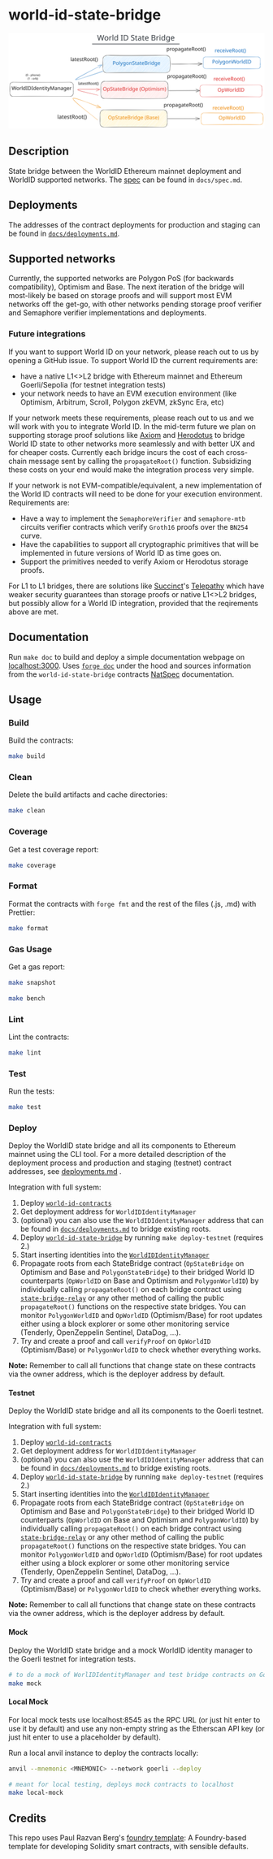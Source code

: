 # world-id-state-bridge

![spec](docs/state-bridge.svg)

## Description

State bridge between the WorldID Ethereum mainnet deployment and WorldID supported networks. The [spec](./docs/spec.md)
can be found in `docs/spec.md`.

## Deployments

The addresses of the contract deployments for production and staging can be found in
[`docs/deployments.md`](./docs/deployments.md#production).

## Supported networks

Currently, the supported networks are Polygon PoS (for backwards compatibility), Optimism and Base. The next iteration
of the bridge will most-likely be based on storage proofs and will support most EVM networks off the get-go, with other
networks pending storage proof verifier and Semaphore verifier implementations and deployments.

### Future integrations

If you want to support World ID on your network, please reach out to us by opening a GitHub issue. To support World ID
the current requirements are:

- have a native L1<>L2 bridge with Ethereum mainnet and Ethereum Goerli/Sepolia (for testnet integration tests)
- your network needs to have an EVM execution environment (like Optimism, Arbitrum, Scroll, Polygon zkEVM, zkSync Era,
  etc)

If your network meets these requirements, please reach out to us and we will work with you to integrate World ID. In the
mid-term future we plan on supporting storage proof solutions like [Axiom](https://axiom.xyz/) and
[Herodotus](https://herodotus.dev/) to bridge World ID state to other networks more seamlessly and with better UX and
for cheaper costs. Currently each bridge incurs the cost of each cross-chain message sent by calling the
`propagateRoot()` function. Subsidizing these costs on your end would make the integration process very simple.

If your network is not EVM-compatible/equivalent, a new implementation of the World ID contracts will need to be done
for your execution environment. Requirements are:

- Have a way to implement the `SemaphoreVerifier` and `semaphore-mtb` circuits verifier contracts which verify `Groth16`
  proofs over the `BN254` curve.
- Have the capabilities to support all cryptographic primitives that will be implemented in future versions of World ID
  as time goes on.
- Support the primitives needed to verify Axiom or Herodotus storage proofs.

For L1 to L1 bridges, there are solutions like [Succinct](https://succinct.xyz/)'s
[Telepathy](https://www.telepathy.xyz/) which have weaker security guarantees than storage proofs or native L1<>L2
bridges, but possibly allow for a World ID integration, provided that the reqirements above are met.

## Documentation

Run `make doc` to build and deploy a simple documentation webpage on [localhost:3000](https://localhost:3000). Uses
[`forge doc`](https://book.getfoundry.sh/reference/forge/forge-doc#forge-doc) under the hood and sources information
from the `world-id-state-bridge` contracts [NatSpec](https://docs.soliditylang.org/en/latest/natspec-format.html)
documentation.

## Usage

### Build

Build the contracts:

```sh
make build
```

### Clean

Delete the build artifacts and cache directories:

```sh
make clean
```

### Coverage

Get a test coverage report:

```sh
make coverage
```

### Format

Format the contracts with `forge fmt` and the rest of the files (.js, .md) with Prettier:

```sh
make format
```

### Gas Usage

Get a gas report:

```sh
make snapshot
```

```sh
make bench
```

### Lint

Lint the contracts:

```sh
make lint
```

### Test

Run the tests:

```sh
make test
```

### Deploy

Deploy the WorldID state bridge and all its components to Ethereum mainnet using the CLI tool. For a more detailed
description of the deployment process and production and staging (testnet) contract addresses, see
[deployments.md](./docs/deployments.md) .

Integration with full system:

1. Deploy [`world-id-contracts`](https://github.com/worldcoin/world-id-contracts)
2. Get deployment address for `WorldIDIdentityManager`
3. (optional) you can also use the `WorldIDIdentityManager` address that can be found in
   [`docs/deployments.md`](./docs/deployments.md) to bridge existing roots.
4. Deploy [`world-id-state-bridge`](https://github.com/worldcoin/world-id-state-bridge) by running `make deploy-testnet`
   (requires 2.)
5. Start inserting identities into the
   [`WorldIDIdentityManager`](https://github.com/worldcoin/world-id-contracts/blob/main/src/WorldIDIdentityManagerImplV1.sol)
6. Propagate roots from each StateBridge contract (`OpStateBridge` on Optimism and Base and `PolygonStateBridge`) to
   their bridged World ID counterparts (`OpWorldID` on Base and Optimism and `PolygonWorldID`) by individually calling
   `propagateRoot()` on each bridge contract using
   [`state-bridge-relay`](https://github.com/worldcoin/state-bridge-relay) or any other method of calling the public
   `propagateRoot()` functions on the respective state bridges. You can monitor `PolygonWorldID` and `OpWorldID`
   (Optimism/Base) for root updates either using a block explorer or some other monitoring service (Tenderly,
   OpenZeppelin Sentinel, DataDog, ...).
7. Try and create a proof and call `verifyProof` on `OpWorldID` (Optimism/Base) or `PolygonWorldID` to check whether
   everything works.

**Note:** Remember to call all functions that change state on these contracts via the owner address, which is the
deployer address by default.

#### Testnet

Deploy the WorldID state bridge and all its components to the Goerli testnet.

Integration with full system:

1. Deploy [`world-id-contracts`](https://github.com/worldcoin/world-id-contracts)
2. Get deployment address for `WorldIDIdentityManager`
3. (optional) you can also use the `WorldIDIdentityManager` address that can be found in
   [`docs/deployments.md`](./docs/deployments.md) to bridge existing roots.
4. Deploy [`world-id-state-bridge`](https://github.com/worldcoin/world-id-state-bridge) by running `make deploy-testnet`
   (requires 2.)
5. Start inserting identities into the
   [`WorldIDIdentityManager`](https://github.com/worldcoin/world-id-contracts/blob/main/src/WorldIDIdentityManagerImplV1.sol)
6. Propagate roots from each StateBridge contract (`OpStateBridge` on Optimism and Base and `PolygonStateBridge`) to
   their bridged World ID counterparts (`OpWorldID` on Base and Optimism and `PolygonWorldID`) by individually calling
   `propagateRoot()` on each bridge contract using
   [`state-bridge-relay`](https://github.com/worldcoin/state-bridge-relay) or any other method of calling the public
   `propagateRoot()` functions on the respective state bridges. You can monitor `PolygonWorldID` and `OpWorldID`
   (Optimism/Base) for root updates either using a block explorer or some other monitoring service (Tenderly,
   OpenZeppelin Sentinel, DataDog, ...).
7. Try and create a proof and call `verifyProof` on `OpWorldID` (Optimism/Base) or `PolygonWorldID` to check whether
   everything works.

**Note:** Remember to call all functions that change state on these contracts via the owner address, which is the
deployer address by default.

#### Mock

Deploy the WorldID state bridge and a mock WorldID identity manager to the Goerli testnet for integration tests.

```bash
# to do a mock of WorlIDIdentityManager and test bridge contracts on Goerli
make mock
```

#### Local Mock

For local mock tests use localhost:8545 as the RPC URL (or just hit enter to use it by default) and use any non-empty
string as the Etherscan API key (or just hit enter to use a placeholder by default).

Run a local anvil instance to deploy the contracts locally:

```bash
anvil --mnemonic <MNEMONIC> --network goerli --deploy
```

```bash
# meant for local testing, deploys mock contracts to localhost
make local-mock
```

## Credits

This repo uses Paul Razvan Berg's [foundry template](https://github.com/paulrberg/foundry-template/): A Foundry-based
template for developing Solidity smart contracts, with sensible defaults.
